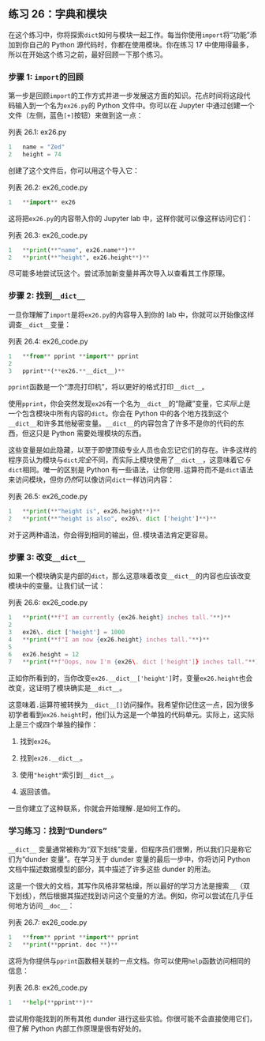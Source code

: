 ## 练习 26：字典和模块

在这个练习中，你将探索`dict`如何与模块一起工作。每当你使用`import`将“功能”添加到你自己的 Python 源代码时，你都在使用模块。你在练习 17 中使用得最多，所以在开始这个练习之前，最好回顾一下那个练习。

### 步骤 1: `import`的回顾

第一步是回顾`import`的工作方式并进一步发展这方面的知识。花点时间将这段代码输入到一个名为`ex26.py`的 Python 文件中。你可以在 Jupyter 中通过创建一个文件（左侧，蓝色`[+]`按钮）来做到这一点：

列表 26.1: ex26.py

```py
1   name = "Zed"
2   height = 74
```

创建了这个文件后，你可以用这个导入它：

列表 26.2: ex26_code.py

```py
1   **import** ex26
```

这将把`ex26.py`的内容带入你的 Jupyter lab 中，这样你就可以像这样访问它们：

列表 26.3: ex26_code.py

```py
1   **print(**"name", ex26.name**)**
2   **print(**"height", ex26.height**)**
```

尽可能多地尝试玩这个。尝试添加新变量并再次导入以查看其工作原理。

### 步骤 2: 找到`__dict__`

一旦你理解了`import`是将`ex26.py`的内容导入到你的 lab 中，你就可以开始像这样调查`__dict__`变量：

列表 26.4: ex26_code.py

```py
1   **from** pprint **import** pprint
2
3   pprint**(**ex26.**__dict__)**
```

`pprint`函数是一个“漂亮打印机”，将以更好的格式打印`__dict__`。

使用`pprint`，你会突然发现`ex26`有一个名为`__dict__`的“隐藏”变量，它*实际上*是一个包含模块中所有内容的`dict`。你会在 Python 中的各个地方找到这个`__dict__`和许多其他秘密变量。`__dict__`的内容包含了许多不是你的代码的东西，但这只是 Python 需要处理模块的东西。

这些变量是如此隐藏，以至于即使顶级专业人员也会忘记它们的存在。许多这样的程序员认为模块与`dict`*完全*不同，而实际上模块使用了`__dict__`，这意味着它*与*`dict`相同。唯一的区别是 Python 有一些语法，让你使用`.`运算符而不是`dict`语法来访问模块，但你*仍然*可以像访问`dict`一样访问内容：

列表 26.5: ex26_code.py

```py
1   **print(**"height is", ex26.height**)**
2   **print(**"height is also", ex26\. dict ['height']**)**
```

对于这两种语法，你会得到相同的输出，但`.`模块语法肯定更容易。

### 步骤 3: 改变`__dict__`

如果一个模块确实是内部的`dict`，那么这意味着改变`__dict__`的内容也应该改变模块中的变量。让我们试一试：

列表 26.6: ex26_code.py

```py
1   **print(**f"I am currently {ex26.height} inches tall."**)**
2
3   ex26\. dict ['height'] = 1000
4   **print(**f"I am now {ex26.height} inches tall."**)**
5
6   ex26.height = 12
7   **print(**f"Oops, now I'm {ex26\. dict ['height']} inches tall."**)**
```

正如你所看到的，当你改变`ex26.__dict__['height']`时，变量`ex26.height`也会改变，这证明了模块确实是`__dict__`。

这意味着`.`运算符被转换为`__dict__[]`访问操作。我希望你记住这一点，因为很多初学者看到`ex26.height`时，他们认为这是一个单独的代码单元。实际上，这实际上是三个或四个单独的操作：

1.  找到`ex26`。

2.  找到`ex26.__dict__`。

3.  使用`"height"`索引到`__dict__`。

4.  返回该值。

一旦你建立了这种联系，你就会开始理解`.`是如何工作的。

### 学习练习：找到“Dunders”

`__dict__` 变量通常被称为“双下划线”变量，但程序员们很懒，所以我们只是称它们为“dunder 变量”。在学习关于 dunder 变量的最后一步中，你将访问 Python 文档中描述数据模型的部分，其中描述了许多这些 dunder 的用法。

这是一个很大的文档，其写作风格非常枯燥，所以最好的学习方法是搜索`__`（双下划线），然后根据其描述找到访问这个变量的方法。例如，你可以尝试在几乎任何地方访问`__doc__`：

列表 26.7: ex26_code.py

```py
1   **from** pprint **import** pprint
2   **print(**pprint. doc **)**
```

这将为你提供与`pprint`函数相关联的一点文档。你可以使用`help`函数访问相同的信息：

列表 26.8: ex26_code.py

```py
1   **help(**pprint**)**
```

尝试用你能找到的所有其他 dunder 进行这些实验。你很可能不会直接使用它们，但了解 Python 内部工作原理是很有好处的。
